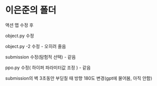 # 이은준의 폴더

액션 맵 수정 후

object.py 수정

object.py -2 수정 - 오히려 줄음

submission 수정(탐험적 선택) - 같음

ppo.py 수정( 하이퍼 파라미터값 조정  ) - 같음

submission의 벽 3초동안 부딛칠 때 방향 180도 변경(gpt에 물어봄, 아직 안함)
